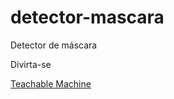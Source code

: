 # detector-mascara
Detector de máscara

Divirta-se

<a href="https://teachablemachine.withgoogle.com/models/tfLPHK490/"><p>Teachable Machine</p></a>
